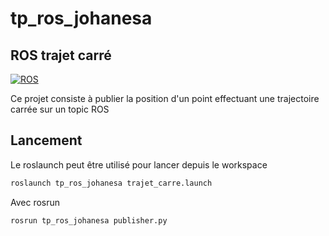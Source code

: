 # tp_ros_johanesa
## ROS trajet carré

[![ROS](https://www.ros.org/wp-content/uploads/2013/10/rosorg-logo1.png)](https://www.ros.org/)


Ce projet consiste à publier la position d'un point effectuant une trajectoire carrée sur un topic ROS


## Lancement

Le roslaunch peut être utilisé pour lancer depuis le workspace

```sh
roslaunch tp_ros_johanesa trajet_carre.launch
```

Avec rosrun

```sh
rosrun tp_ros_johanesa publisher.py
```



